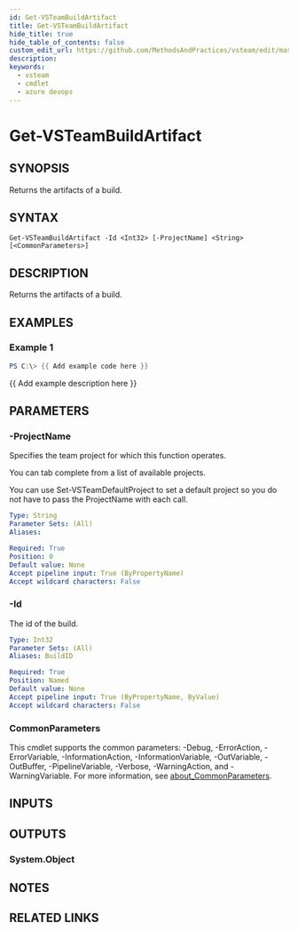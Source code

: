 ```yaml
---
id: Get-VSTeamBuildArtifact
title: Get-VSTeamBuildArtifact
hide_title: true
hide_table_of_contents: false
custom_edit_url: https://github.com/MethodsAndPractices/vsteam/edit/master/.docs/Get-VSTeamBuildArtifact.md
description: 
keywords:
  - vsteam
  - cmdlet
  - azure devops
---
```


# Get-VSTeamBuildArtifact

## SYNOPSIS
Returns the artifacts of a build.

## SYNTAX

```
Get-VSTeamBuildArtifact -Id <Int32> [-ProjectName] <String> [<CommonParameters>]
```

## DESCRIPTION
Returns the artifacts of a build.

## EXAMPLES

### Example 1
```powershell
PS C:\> {{ Add example code here }}
```

{{ Add example description here }}

## PARAMETERS

### -ProjectName
Specifies the team project for which this function operates.

You can tab complete from a list of available projects.

You can use Set-VSTeamDefaultProject to set a default project so you do not have to pass the ProjectName with each call.

```yaml
Type: String
Parameter Sets: (All)
Aliases:

Required: True
Position: 0
Default value: None
Accept pipeline input: True (ByPropertyName)
Accept wildcard characters: False
```

### -Id
The id of the build.

```yaml
Type: Int32
Parameter Sets: (All)
Aliases: BuildID

Required: True
Position: Named
Default value: None
Accept pipeline input: True (ByPropertyName, ByValue)
Accept wildcard characters: False
```

### CommonParameters
This cmdlet supports the common parameters: -Debug, -ErrorAction, -ErrorVariable, -InformationAction, -InformationVariable, -OutVariable, -OutBuffer, -PipelineVariable, -Verbose, -WarningAction, and -WarningVariable. For more information, see [about_CommonParameters](http://go.microsoft.com/fwlink/?LinkID=113216).

## INPUTS

## OUTPUTS

### System.Object
## NOTES

## RELATED LINKS

